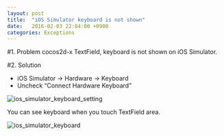 ```yaml
---
layout: post
title:  "iOS Simulator keyboard is not shown"
date:   2016-02-03 22:04:00 +0900
categories: Exceptions
---
```


#1. Problem
cocos2d-x TextField,  keyboard is not shown on iOS Simulator.

#2. Solution
- iOS Simulator -> Hardware -> Keyboard
- Uncheck “Connect Hardware Keyboard”

![ios_simulator_keyboard_setting](https://shakddoo.github.io/images/ios_simulator_keyboard_setting.png)

You can see keyboard when you touch TextField area.

![ios_simulator_keyboard](https://shakddoo.github.io/images/ios_simulator_keyboard.png)
